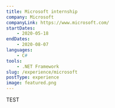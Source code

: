 ```yaml
---
title: Microsoft internship
company: Microsoft
companyLink: https://www.microsoft.com/
startDates:
    - 2020-05-18
endDates:
    - 2020-08-07
languages:
    - C#
tools:
    - .NET Framework
slug: /experience/microsoft
postType: experience
image: featured.png
---
```


TEST
